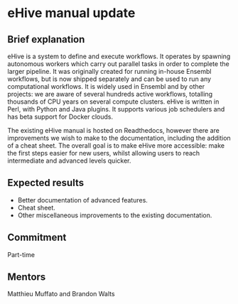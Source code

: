 # eHive manual update

## Brief explanation

eHive is a system to define and execute workflows. It operates by spawning autonomous workers which carry out parallel tasks in order to complete the larger pipeline. It was originally created for running in-house Ensembl workflows, but is now shipped separately and can be used to run any computational workflows. It is widely used in Ensembl and by other projects: we are aware of several hundreds active workflows, totalling thousands of CPU years on several compute clusters. eHive is written in Perl, with Python and Java plugins. It supports various job schedulers and has beta support for Docker clouds.

The existing eHive manual is hosted on Readthedocs, however there are improvements we wish to make to the documentation, including the addition of a cheat sheet. The overall goal is to make eHive more accessible: make the first steps easier for new users, whilst allowing users to reach intermediate and advanced levels quicker.

## Expected results

* Better documentation of advanced features.
* Cheat sheet.
* Other miscellaneous improvements to the existing documentation.

## Commitment

Part-time

## Mentors

Matthieu Muffato and Brandon Walts
